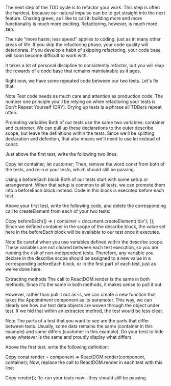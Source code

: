 The next step of the TDD cycle is to refactor your work. This step is often the hardest, because our natural impulse can be to get straight into the next feature. Chasing green, as I like to call it: building more and more functionality is much more exciting. Refactoring, however, is much more zen.

The rule "more haste; less speed" applies to coding, just as in many other areas of life. If you skip the refactoring phase, your code quality will deteriorate. If you develop a habit of skipping refactoring, your code base will soon become difficult to work with.

It takes a lot of personal discipline to consistently refactor, but you will reap the rewards of a code base that remains maintainable as it ages.

Right now, we have some repeated code between our two tests. Let's fix that.

Note
Test code needs as much care and attention as production code. The number one principle you'll be relying on when refactoring your tests is Don't Repeat Yourself (DRY). Drying up tests is a phrase all TDDers repeat often.

Promoting variables
Both of our tests use the same two variables: container and customer. We can pull up these declarations to the outer describe scope, but leave the definitions within the tests. Since we'll be splitting declaration and definition, that also means we'll need to use let instead of const:

Just above the first test, write the following two lines:

Copy
let container;
let customer;
Then, remove the word const from both of the tests, and re-run your tests, which should still be passing.

Using a beforeEach block
Both of our tests start with some setup or arrangement. When that setup is common to all tests, we can promote them into a beforeEach block instead. Code in this block is executed before each test.

Above your first test, write the following code, and delete the corresponding call to createElement from each of your two tests:

Copy
beforeEach(() => {
  container = document.createElement('div');
});
Since we defined container in the scope of the describe block, the value set here in the beforeEach block will be available to our test once it executes.

Note
Be careful when you use variables defined within the describe scope. These variables are not cleared between each test execution, so you are running the risk of non-independent tests. Therefore, any variable you declare in the describe scope should be assigned to a new value in a corresponding beforeEach block, or in the first part of each test, just as we've done here.

Extracting methods
The call to ReactDOM.render is the same in both methods. Since it's the same in both methods, it makes sense to pull it out.

However, rather than pull it out as-is, we can create a new function that takes the Appointment component as its parameter. This way, we can clearly see how our test data objects are woven through the object under test. If we hid that within an extracted method, the test would be less clear.

Note
The parts of a test that you want to see are the parts that differ between tests. Usually, some data remains the same (container in this example) and some differs (customer in this example). Do your best to hide away whatever is the same and proudly display what differs.

Above the first test, write the following definition:

Copy
const render = component => ReactDOM.render(component, container);
Now, replace the call to ReactDOM.render in each test with this line:

Copy
render(<Appointment customer={customer} />);
Re-run your tests now—they should still be passing.